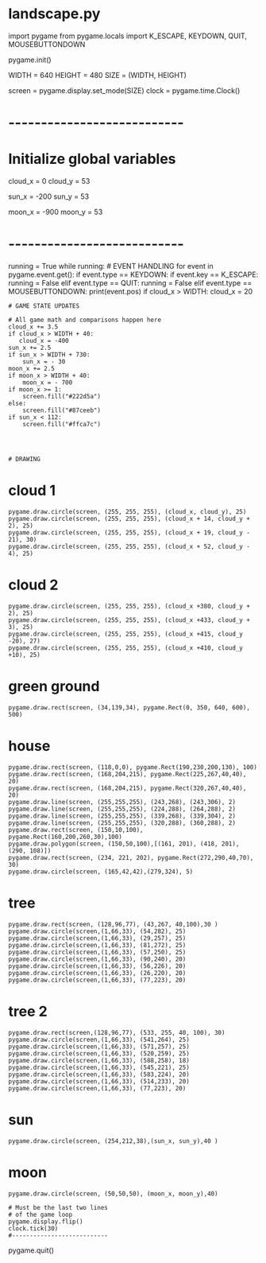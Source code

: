 # landscape.py
import pygame
from pygame.locals import K_ESCAPE, KEYDOWN, QUIT, MOUSEBUTTONDOWN


pygame.init()

WIDTH = 640
HEIGHT = 480
SIZE = (WIDTH, HEIGHT)

screen = pygame.display.set_mode(SIZE)
clock = pygame.time.Clock()

# ---------------------------
# Initialize global variables

cloud_x = 0
cloud_y = 53

sun_x = -200
sun_y = 53

moon_x = -900
moon_y = 53 



# ---------------------------

running = True
while running:
    # EVENT HANDLING
    for event in pygame.event.get():
        if event.type == KEYDOWN:
            if event.key == K_ESCAPE:
                running = False
        elif event.type == QUIT:
            running = False
        elif event.type == MOUSEBUTTONDOWN:
            print(event.pos)
        if cloud_x > WIDTH: 
            cloud_x = 20
        

    # GAME STATE UPDATES

    # All game math and comparisons happen here
    cloud_x += 3.5
    if cloud_x > WIDTH + 40: 
       cloud_x = -400
    sun_x += 2.5
    if sun_x > WIDTH + 730:
        sun_x = - 30
    moon_x += 2.5
    if moon_x > WIDTH + 40:
        moon_x = - 700
    if moon_x >= 1:
        screen.fill("#222d5a")
    else:
        screen.fill("#87ceeb")
    if sun_x < 112:
        screen.fill("#ffca7c")
        
   
    
    
    # DRAWING
    
# cloud 1 
    pygame.draw.circle(screen, (255, 255, 255), (cloud_x, cloud_y), 25)
    pygame.draw.circle(screen, (255, 255, 255), (cloud_x + 14, cloud_y + 2), 25)
    pygame.draw.circle(screen, (255, 255, 255), (cloud_x + 19, cloud_y - 21), 30)
    pygame.draw.circle(screen, (255, 255, 255), (cloud_x + 52, cloud_y - 4), 25)
# cloud 2
    pygame.draw.circle(screen, (255, 255, 255), (cloud_x +380, cloud_y + 2), 25)
    pygame.draw.circle(screen, (255, 255, 255), (cloud_x +433, cloud_y + 3), 25)
    pygame.draw.circle(screen, (255, 255, 255), (cloud_x +415, cloud_y -20), 27)
    pygame.draw.circle(screen, (255, 255, 255), (cloud_x +410, cloud_y +10), 25)
# green ground 
    pygame.draw.rect(screen, (34,139,34), pygame.Rect(0, 350, 640, 600), 500)

# house 
    pygame.draw.rect(screen, (118,0,0), pygame.Rect(190,230,200,130), 100)
    pygame.draw.rect(screen, (168,204,215), pygame.Rect(225,267,40,40), 20)
    pygame.draw.rect(screen, (168,204,215), pygame.Rect(320,267,40,40), 20)
    pygame.draw.line(screen, (255,255,255), (243,268), (243,306), 2)
    pygame.draw.line(screen, (255,255,255), (224,288), (264,288), 2)
    pygame.draw.line(screen, (255,255,255), (339,268), (339,304), 2)
    pygame.draw.line(screen, (255,255,255), (320,288), (360,288), 2)
    pygame.draw.rect(screen, (150,10,100), pygame.Rect(160,200,260,30),100)
    pygame.draw.polygon(screen, (150,50,100),[(161, 201), (418, 201), (290, 108)])
    pygame.draw.rect(screen, (234, 221, 202), pygame.Rect(272,290,40,70), 30)
    pygame.draw.circle(screen, (165,42,42),(279,324), 5)

# tree
    pygame.draw.rect(screen, (128,96,77), (43,267, 40,100),30 )
    pygame.draw.circle(screen,(1,66,33), (54,282), 25)
    pygame.draw.circle(screen,(1,66,33), (29,257), 25)
    pygame.draw.circle(screen,(1,66,33), (81,272), 25)
    pygame.draw.circle(screen,(1,66,33), (57,250), 25)
    pygame.draw.circle(screen,(1,66,33), (90,240), 20)
    pygame.draw.circle(screen,(1,66,33), (56,226), 20)
    pygame.draw.circle(screen,(1,66,33), (26,220), 20)
    pygame.draw.circle(screen,(1,66,33), (77,223), 20)
    
# tree 2 
    pygame.draw.rect(screen,(128,96,77), (533, 255, 40, 100), 30) 
    pygame.draw.circle(screen,(1,66,33), (541,264), 25)
    pygame.draw.circle(screen,(1,66,33), (571,257), 25)
    pygame.draw.circle(screen,(1,66,33), (520,259), 25)
    pygame.draw.circle(screen,(1,66,33), (588,258), 18)
    pygame.draw.circle(screen,(1,66,33), (545,221), 25)
    pygame.draw.circle(screen,(1,66,33), (583,224), 20)
    pygame.draw.circle(screen,(1,66,33), (514,233), 20)
    pygame.draw.circle(screen,(1,66,33), (77,223), 20)

# sun
    pygame.draw.circle(screen, (254,212,38),(sun_x, sun_y),40 )

# moon 
    pygame.draw.circle(screen, (50,50,50), (moon_x, moon_y),40) 
    
    # Must be the last two lines
    # of the game loop
    pygame.display.flip()
    clock.tick(30)
    #---------------------------


pygame.quit()
